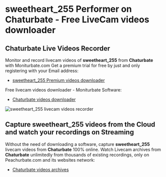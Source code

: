 # sweetheart_255 Performer on Chaturbate - Free LiveCam videos downloader

## Chaturbate Live Videos Recorder

Monitor and record livecam videos of **sweetheart_255** from **Chaturbate** with Moniturbate.com
Get a premium trial for free by just and only registering with your Email address:
* [sweetheart_255 Premium videos downloader](https://moniturbate.com/request-demo-licence-key.html)

Free livecam videos downloader - Moniturbate Software:
* [Chaturbate videos downloader](https://moniturbate.com/moniturbate-download-software.html)

![sweetheart_255 livecam videos recorder](https://peachurnet.com/templates/moniturbate-software.png)


## Capture sweetheart_255 videos from the Cloud and watch your recordings on Streaming

Without the need of downloading a software, capture **sweetheart_255** livecam videos from **Chaturbate** 100% online.
Watch Livecam archives from **Chaturbate** unlimitedly from thousands of existing recordings, only on Peachurbate.com and its websites network:
* [Chaturbate videos archives](https://peachurnet.com/)
